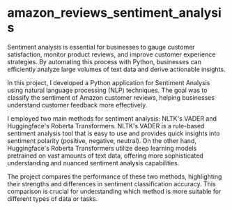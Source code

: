 # amazon_reviews_sentiment_analysis

Sentiment analysis is essential for businesses to gauge customer satisfaction, monitor product reviews, and improve customer experience strategies. By automating this process with Python, businesses can efficiently analyze large volumes of text data and derive actionable insights.

In this project, I developed a Python application for Sentiment Analysis using natural language processing (NLP) techniques. The goal was to classify the sentiment of Amazon customer reviews, helping businesses understand customer feedback more effectively.

I employed two main methods for sentiment analysis: NLTK's VADER and Huggingface's Roberta Transformers. NLTK's VADER is a rule-based sentiment analysis tool that is easy to use and provides quick insights into sentiment polarity (positive, negative, neutral). On the other hand, Huggingface's Roberta Transformers utilize deep learning models pretrained on vast amounts of text data, offering more sophisticated understanding and nuanced sentiment analysis capabilities.

The project compares the performance of these two methods, highlighting their strengths and differences in sentiment classification accuracy. This comparison is crucial for understanding which method is more suitable for different types of data or tasks.


